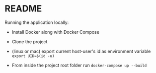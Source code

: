 # README

Running the application locally:

* Install Docker along with Docker Compose

* Clone the project

* (linux or mac) export current host-user's id as environment variable `export UID=$(id -u)`

* From inside the project root folder run `docker-compose up --build`

